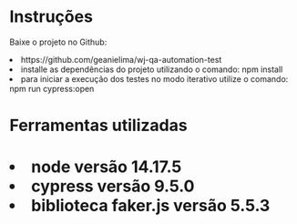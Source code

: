 <h1>Instruções</h1>

<p> Baixe o projeto no Github: </p>
   <li> https://github.com/geanielima/wj-qa-automation-test </li>
   <li> installe as dependências do projeto utilizando o comando: npm install</li>
   <li> para iniciar a execução dos testes no modo iterativo utilize o comando: npm run cypress:open</li>
   
<h1> Ferramentas utilizadas <h1>
   
   <li> node versão 14.17.5 </li>
   <li> cypress versão 9.5.0 </li>
   <li> biblioteca faker.js versão 5.5.3</li>
